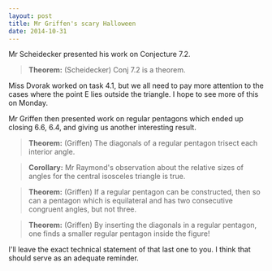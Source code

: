 ```yaml
---
layout: post
title: Mr Griffen's scary Halloween
date: 2014-10-31
---
```


Mr Scheidecker presented his work on Conjecture 7.2.

> **Theorem:** (Scheidecker) Conj 7.2 is a theorem.

Miss Dvorak worked on task 4.1, but we all need to pay more attention to the cases
where the point E lies outside the triangle. I hope to see more of this on Monday.

Mr Griffen then presented work on regular pentagons which ended up closing 6.6, 6.4,
and giving us another interesting result.

> **Theorem:** (Griffen) The diagonals of a regular pentagon trisect each interior angle.

> **Corollary:** Mr Raymond's observation about the relative sizes of angles for
> the central isosceles triangle is true.

> **Theorem:** (Griffen) If a regular pentagon can be constructed, then so can a
> pentagon which is equilateral and has two consecutive congruent angles, but not three.

> **Theorem:** (Griffen) By inserting the diagonals in a regular pentagon, one finds a
> smaller regular pentagon inside the figure!

I'll leave the exact technical statement of that last one to you. I think that should
serve as an adequate reminder.
